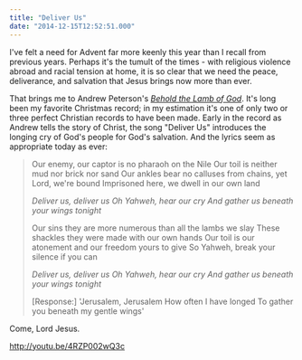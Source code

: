```yaml
---
title: "Deliver Us"
date: "2014-12-15T12:52:51.000"
---
```


I've felt a need for Advent far more keenly this year than I recall from previous years. Perhaps it's the tumult of the times - with religious violence abroad and racial tension at home, it is so clear that we need the peace, deliverance, and salvation that Jesus brings now more than ever.

That brings me to Andrew Peterson's [_Behold the Lamb of God_](https://store.rabbitroom.com/product/behold-the-lamb-of-god-2-cd-set). It's long been my favorite Christmas record; in my estimation it's one of only two or three perfect Christian records to have been made. Early in the record as Andrew tells the story of Christ, the song "Deliver Us" introduces the longing cry of God's people for God's salvation. And the lyrics seem as appropriate today as ever:

> Our enemy, our captor is no pharaoh on the Nile Our toil is neither mud nor brick nor sand Our ankles bear no calluses from chains, yet Lord, we're bound Imprisoned here, we dwell in our own land
> 
> _Deliver us, deliver us Oh Yahweh, hear our cry And gather us beneath your wings tonight_
> 
> Our sins they are more numerous than all the lambs we slay These shackles they were made with our own hands Our toil is our atonement and our freedom yours to give So Yahweh, break your silence if you can
> 
> _Deliver us, deliver us Oh Yahweh, hear our cry And gather us beneath your wings tonight_
> 
> \[Response:\] 'Jerusalem, Jerusalem How often I have longed To gather you beneath my gentle wings'

Come, Lord Jesus.

http://youtu.be/4RZP002wQ3c
